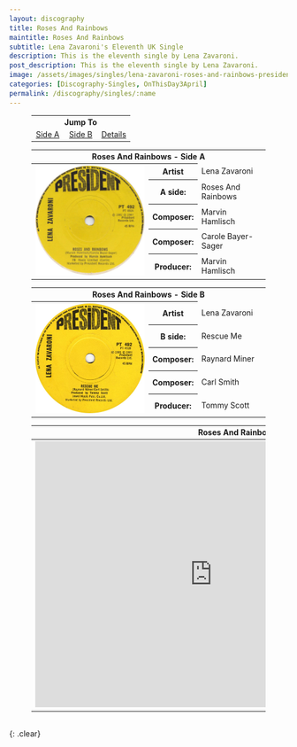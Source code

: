 ```yaml
---
layout: discography
title: Roses And Rainbows
maintitle: Roses And Rainbows
subtitle: Lena Zavaroni's Eleventh UK Single
description: This is the eleventh single by Lena Zavaroni.
post_description: This is the eleventh single by Lena Zavaroni.
image: /assets/images/singles/lena-zavaroni-roses-and-rainbows-president.jpg
categories: [Discography-Singles, OnThisDay3April]
permalink: /discography/singles/:name
---
```


<figure class="fig3">
<table style="text-align:center;">
<tr><th colspan="6">Jump To</th></tr>
<tr><td style="width:33%;"><a href="#infobox1">Side A</a></td><td style="width:34%;"><a href="#infobox2">Side B</a></td><td style="width:33%;"><a href="#infobox3">Details</a></td></tr>
</table>
</figure>

<figure class="fig3">
<table>
<tr id="infobox1"><th colspan="3">Roses And Rainbows - Side A</th></tr>
<tr>
<th style="width:50%; vertical-align:top;" rowspan="7" class="top"><a href="/assets/images/singles/lena-zavaroni-roses-and-rainbows-president.jpg"><img src="/assets/images/singles/lena-zavaroni-roses-and-rainbows-president.jpg" class="full-width zoom-in" /></a><br /></th>
</tr>
<tr><th style="width:15%;">Artist</th><td>Lena Zavaroni</td></tr>
<tr><th>A side:</th><td>Roses And Rainbows</td></tr>
<tr><th>Composer:</th><td>Marvin Hamlisch</td></tr>
<tr><th>Composer:</th><td>Carole Bayer-Sager</td></tr>
<tr><th>Producer:</th><td>Marvin Hamlisch</td></tr>
</table>
</figure>

<figure class="fig3">
<table>
<tr id="infobox2"><th colspan="3">Roses And Rainbows - Side B</th></tr>
<tr>
<th style="width:50%; vertical-align:top;" rowspan="7" class="top"><a href="/assets/images/singles/lena-zavaroni-rescue-me-president.jpg"><img src="/assets/images/singles/lena-zavaroni-rescue-me-president.jpg" class="full-width zoom-in" /></a></th>
</tr>
<tr><th style="width:15%;">Artist</th><td>Lena Zavaroni</td></tr>
<tr><th>B side:</th><td>Rescue Me</td></tr>
<tr><th>Composer:</th><td>Raynard Miner</td></tr>
<tr><th>Composer:</th><td>Carl Smith</td></tr>
<tr><th>Producer:</th><td>Tommy Scott</td></tr>
</table>
</figure>

<figure class="fig3">
<table>
<tr id="infobox3"><th colspan="3">Roses And Rainbows - Details</th></tr>
<tr>
<th style="width:50%; vertical-align:top;" rowspan="6" class="top"><div class="responsive-video"><iframe width="640px" height="480px" src="https://www.youtube.com/embed/?playlist=jjB9JSOp-MY,LES3Hi3VhoQ" frameborder="0" allow="accelerometer; autoplay; clipboard-write; encrypted-media; gyroscope; picture-in-picture" allowfullscreen></iframe></div></th>
</tr>
<tr><th style="width:15%;">Label:</th><td>President - PT 492</td></tr>
<tr><th>Format:</th><td>7" Vinyl, 45 rpm Single</td></tr>
<tr><th>Country:</th><td>UK</td></tr>
<tr><th>Released:</th><td>3 April 1981</td></tr>
<tr><th>45Cat:</th><td><a class="external-link" href="http://www.45cat.com/record/pt492">pt492</a></td></tr>
</table>
</figure>

<br />{: .clear}

